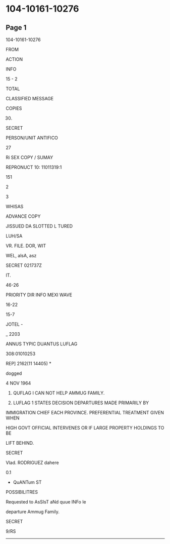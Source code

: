 # 104-10161-10276

## Page 1

104-10161-10276

FROM

ACTION

INFO

15 - 2

TOTAL

CLASSIFIED MESSAGE

COPIES

30.

SECRET

PERSON/UNIT ANTIFICO

27

Ri SEX COPY / SUMAY

REPRONUCT 10: 11011319:1

151

2

3

WHISAS

ADVANCE COPY

JISSUED DA SLOTTED L TURED

LUH/SA

VR. FILE. DOR, WIT

WEL, alsA, asz

SECRET 021737Z

IT.

46-26

PRIORITY DIR INFO MEXI WAVE

16-22

15-7

JOTEL -

_ 2203

ANNUS TYPIC DUANTUS LUFLAG

308:01010253

REP] 2162(11 14405) *

dogged

4 NOV 1964

1. QUFLAG I CAN NOT HELP AMMUG FAMILY.

2. LUFLAG 1 STATES DECISION DEPARTURES MADE PRIMARILY BY

IMMIGRATION CHIEF EACH PROVINCE. PREFERENTIAL TREATMENT GIVEN WHEN

HIGH GOVT OFFICIAL INTERVENES OR IF LARGE PROPERTY HOLDINGS TO BE

LIFT BEHIND.

SECRET

Vlad. RODRIGUEZ dahere

0.1

* QuANTum ST

POSSIBILITRES

Requested to AsSIsT aNd quue INFo le

departure Ammug Family.

SECRET

9/RS

---

